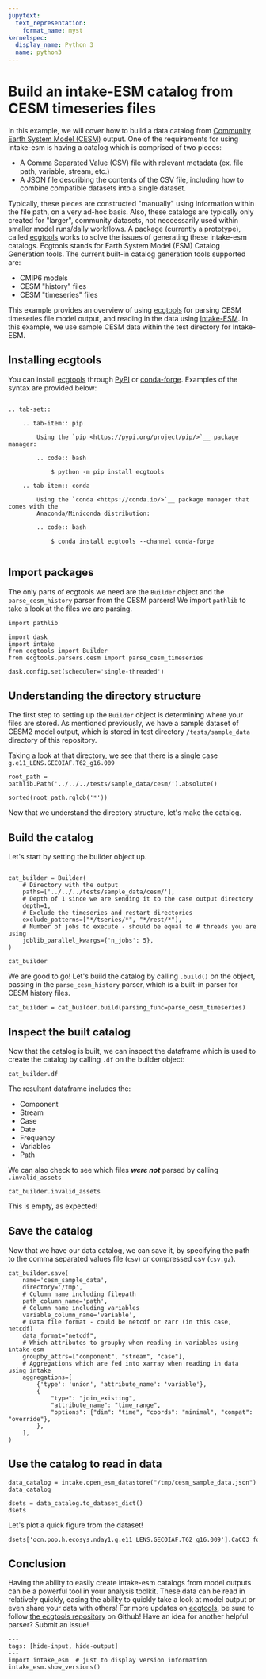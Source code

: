 ```yaml
---
jupytext:
  text_representation:
    format_name: myst
kernelspec:
  display_name: Python 3
  name: python3
---
```


# Build an intake-ESM catalog from CESM timeseries files

In this example, we will cover how to build a data catalog from [Community Earth System Model (CESM)](https://www.cesm.ucar.edu/) output. One of the requirements for using intake-esm is having a catalog which is comprised of two pieces:

- A Comma Separated Value (CSV) file with relevant metadata (ex. file path, variable, stream, etc.)
- A JSON file describing the contents of the CSV file, including how to combine compatible datasets into a single dataset.

Typically, these pieces are constructed "manually" using information within the file path, on a very ad-hoc basis. Also, these catalogs are typically only created for "larger", community datasets, not neccessarily used within smaller model runs/daily workflows. A package (currently a prototype), called [ecgtools](https://ecgtools.readthedocs.io/en/latest/) works to solve the issues of generating these intake-esm catalogs. Ecgtools stands for Earth System Model (ESM) Catalog Generation tools. The current built-in catalog generation tools supported are:

- CMIP6 models
- CESM "history" files
- CESM "timeseries" files

This example provides an overview of using [ecgtools](https://ecgtools.readthedocs.io/en/latest/) for parsing CESM timeseries file model output, and reading in the data using [Intake-ESM](https://intake-esm.readthedocs.io/en/latest/). In this example, we use sample CESM data within the test directory for Intake-ESM.

## Installing ecgtools

You can install [ecgtools](https://github.com/NCAR/ecgtools) through [PyPI](https://pypi.org/project/docs/) or [conda-forge](https://conda-forge.org/docs/). Examples of the syntax are provided below:

```{eval-rst}

.. tab-set::

    .. tab-item:: pip

        Using the `pip <https://pypi.org/project/pip/>`__ package manager:

        .. code:: bash

            $ python -m pip install ecgtools

    .. tab-item:: conda

        Using the `conda <https://conda.io/>`__ package manager that comes with the
        Anaconda/Miniconda distribution:

        .. code:: bash

            $ conda install ecgtools --channel conda-forge


```

## Import packages

The only parts of ecgtools we need are the `Builder` object and the `parse_cesm_history` parser from the CESM parsers! We import `pathlib` to take a look at the files we are parsing.

```{code-cell} ipython3
import pathlib

import dask
import intake
from ecgtools import Builder
from ecgtools.parsers.cesm import parse_cesm_timeseries

dask.config.set(scheduler='single-threaded')
```

## Understanding the directory structure

The first step to setting up the `Builder` object is determining where your files are stored. As mentioned previously, we have a sample dataset of CESM2 model output, which is stored in test directory `/tests/sample_data` directory of this repository.

Taking a look at that directory, we see that there is a single case `g.e11_LENS.GECOIAF.T62_g16.009`

```{code-cell} ipython3
root_path = pathlib.Path('../../../tests/sample_data/cesm/').absolute()

sorted(root_path.rglob('*'))
```

Now that we understand the directory structure, let's make the catalog.

## Build the catalog

Let's start by setting the builder object up.

```{code-cell} ipython3

cat_builder = Builder(
    # Directory with the output
    paths=['../../../tests/sample_data/cesm/'],
    # Depth of 1 since we are sending it to the case output directory
    depth=1,
    # Exclude the timeseries and restart directories
    exclude_patterns=["*/tseries/*", "*/rest/*"],
    # Number of jobs to execute - should be equal to # threads you are using
    joblib_parallel_kwargs={'n_jobs': 5},
)

cat_builder
```

We are good to go! Let's build the catalog by calling `.build()` on the object, passing in the `parse_cesm_history` parser, which is a built-in parser for CESM history files.

```{code-cell} ipython3
cat_builder = cat_builder.build(parsing_func=parse_cesm_timeseries)
```

## Inspect the built catalog

Now that the catalog is built, we can inspect the dataframe which is used to create the catalog by calling `.df` on the builder object:

```{code-cell} ipython3
cat_builder.df
```

The resultant dataframe includes the:

- Component
- Stream
- Case
- Date
- Frequency
- Variables
- Path

We can also check to see which files **_were not_** parsed by calling `.invalid_assets`

```{code-cell} ipython3
cat_builder.invalid_assets
```

This is empty, as expected!

## Save the catalog

Now that we have our data catalog, we can save it, by specifying the path to the comma separated values file (`csv`) or compressed csv (`csv.gz`).

```{code-cell} ipython3
cat_builder.save(
    name='cesm_sample_data',
    directory='/tmp',
    # Column name including filepath
    path_column_name='path',
    # Column name including variables
    variable_column_name='variable',
    # Data file format - could be netcdf or zarr (in this case, netcdf)
    data_format="netcdf",
    # Which attributes to groupby when reading in variables using intake-esm
    groupby_attrs=["component", "stream", "case"],
    # Aggregations which are fed into xarray when reading in data using intake
    aggregations=[
        {'type': 'union', 'attribute_name': 'variable'},
        {
            "type": "join_existing",
            "attribute_name": "time_range",
            "options": {"dim": "time", "coords": "minimal", "compat": "override"},
        },
    ],
)
```

## Use the catalog to read in data

```{code-cell} ipython3
data_catalog = intake.open_esm_datastore("/tmp/cesm_sample_data.json")
data_catalog
```

```{code-cell} ipython3
dsets = data_catalog.to_dataset_dict()
dsets
```

Let's plot a quick figure from the dataset!

```{code-cell} ipython3
dsets['ocn.pop.h.ecosys.nday1.g.e11_LENS.GECOIAF.T62_g16.009'].CaCO3_form_zint.isel(time=0).plot();
```

## Conclusion

Having the ability to easily create intake-esm catalogs from model outputs can be a powerful tool in your analysis toolkit. These data can be read in relatively quickly, easing the ability to quickly take a look at model output or even share your data with others! For more updates on [ecgtools](https://github.com/NCAR/ecgtools), be sure to follow [the ecgtools repository](https://github.com/NCAR/ecgtools) on Github! Have an idea for another helpful parser? Submit an issue!

```{code-cell} ipython3
---
tags: [hide-input, hide-output]
---
import intake_esm  # just to display version information
intake_esm.show_versions()
```
